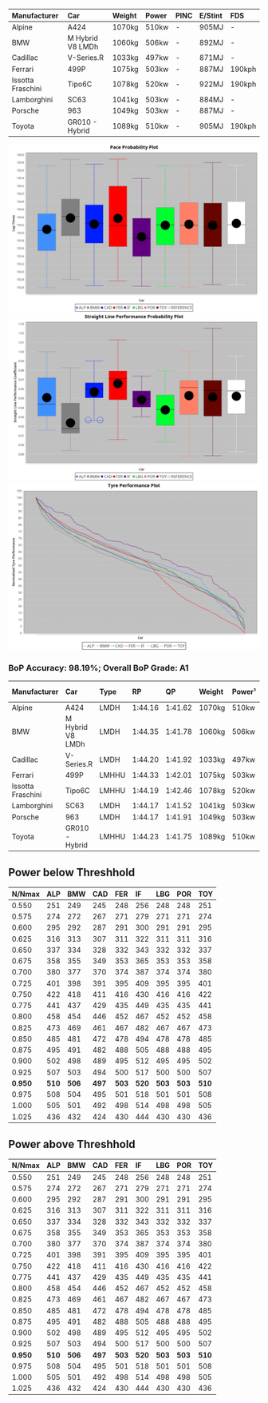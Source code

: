 |Manufacturer|Car|Weight|Power|PINC|E/Stint|FDS|
|:-|:-|:-|:-|:-|:-|:-|
|Alpine|A424|1070kg|510kw|-|905MJ|-|
|BMW|M Hybrid V8 LMDh|1060kg|506kw|-|892MJ|-|
|Cadillac|V-Series.R|1033kg|497kw|-|871MJ|-|
|Ferrari|499P|1075kg|503kw|-|887MJ|190kph|
|Issotta Fraschini|Tipo6C|1078kg|520kw|-|922MJ|190kph|
|Lamborghini|SC63|1041kg|503kw|-|884MJ|-|
|Porsche|963|1049kg|503kw|-|887MJ|-|
|Toyota|GR010 - Hybrid|1089kg|510kw|-|905MJ|190kph|

![PACECHART](./IMG/ACOMETHOD.png)
![STRAIGHTLINEPERFORMANCECHART](./IMG/ACOMETHOD_sp.png)
![TYREPERFORMANCECHART](./IMG/ACOMETHOD_tw.png)

### BoP Accuracy: 98.19%; Overall BoP Grade: A1
|Manufacturer|Car|Type|RP|QP|Weight|Power¹|Threshhold|PINC|Power²|E/Stint|AVG Vmax|FDS|RDLC|L/Stint|BOP-Grade|ModelAccuracy|ModelPoints|Match%|
|:-|:-|:-|:-|:-|:-|:-|:-|:-|:-|:-|:-|:-|:-|:-|:-|:-|:-|:-|
|Alpine|A424|LMDH|1:44.16|1:41.62|1070kg|510kw|210.0kph|-|510kw|905MJ|294.18kph|-|1.00|33|~A1|81.46%|523|100.00%|
|BMW|M Hybrid V8 LMDh|LMDH|1:44.35|1:41.78|1060kg|506kw|210.0kph|-|506kw|892MJ|290.03kph|-|1.02|33|~A1|98.60%|1690|98.32%|
|Cadillac|V-Series.R|LMDH|1:44.20|1:41.92|1033kg|497kw|210.0kph|-|497kw|871MJ|294.72kph|-|1.03|33|~A1|98.38%|1765|98.37%|
|Ferrari|499P|LMHHU|1:44.33|1:42.01|1075kg|503kw|210.0kph|-|503kw|887MJ|295.83kph|190kph|1.02|33|~A1|92.24%|2247|100.00%|
|Issotta Fraschini|Tipo6C|LMHHU|1:44.19|1:42.46|1078kg|520kw|210.0kph|-|520kw|922MJ|294.29kph|190kph|1.03|33|+A2|66.67%|96|92.38%|
|Lamborghini|SC63|LMDH|1:44.17|1:41.52|1041kg|503kw|210.0kph|-|503kw|884MJ|292.64kph|-|1.05|33|~A1|96.77%|419|96.60%|
|Porsche|963|LMDH|1:44.17|1:41.91|1049kg|503kw|210.0kph|-|503kw|887MJ|294.75kph|-|1.02|33|~A1|96.81%|5438|99.84%|
|Toyota|GR010 - Hybrid|LMHHU|1:44.23|1:41.75|1089kg|510kw|210.0kph|-|510kw|905MJ|293.63kph|190kph|1.01|33|~A1|86.04%|1751|100.00%|

## Power below Threshhold
|N/Nmax|ALP|BMW|CAD|FER|IF|LBG|POR|TOY|
|:-|:-|:-|:-|:-|:-|:-|:-|:-|
|0.550|251|249|245|248|256|248|248|251|
|0.575|274|272|267|271|279|271|271|274|
|0.600|295|292|287|291|300|291|291|295|
|0.625|316|313|307|311|322|311|311|316|
|0.650|337|334|328|332|343|332|332|337|
|0.675|358|355|349|353|365|353|353|358|
|0.700|380|377|370|374|387|374|374|380|
|0.725|401|398|391|395|409|395|395|401|
|0.750|422|418|411|416|430|416|416|422|
|0.775|441|437|429|435|449|435|435|441|
|0.800|458|454|446|452|467|452|452|458|
|0.825|473|469|461|467|482|467|467|473|
|0.850|485|481|472|478|494|478|478|485|
|0.875|495|491|482|488|505|488|488|495|
|0.900|502|498|489|495|512|495|495|502|
|0.925|507|503|494|500|517|500|500|507|
|**0.950**|**510**|**506**|**497**|**503**|**520**|**503**|**503**|**510**|
|0.975|508|504|495|501|518|501|501|508|
|1.000|505|501|492|498|514|498|498|505|
|1.025|436|432|424|430|444|430|430|436|

## Power above Threshhold
|N/Nmax|ALP|BMW|CAD|FER|IF|LBG|POR|TOY|
|:-|:-|:-|:-|:-|:-|:-|:-|:-|
|0.550|251|249|245|248|256|248|248|251|
|0.575|274|272|267|271|279|271|271|274|
|0.600|295|292|287|291|300|291|291|295|
|0.625|316|313|307|311|322|311|311|316|
|0.650|337|334|328|332|343|332|332|337|
|0.675|358|355|349|353|365|353|353|358|
|0.700|380|377|370|374|387|374|374|380|
|0.725|401|398|391|395|409|395|395|401|
|0.750|422|418|411|416|430|416|416|422|
|0.775|441|437|429|435|449|435|435|441|
|0.800|458|454|446|452|467|452|452|458|
|0.825|473|469|461|467|482|467|467|473|
|0.850|485|481|472|478|494|478|478|485|
|0.875|495|491|482|488|505|488|488|495|
|0.900|502|498|489|495|512|495|495|502|
|0.925|507|503|494|500|517|500|500|507|
|**0.950**|**510**|**506**|**497**|**503**|**520**|**503**|**503**|**510**|
|0.975|508|504|495|501|518|501|501|508|
|1.000|505|501|492|498|514|498|498|505|
|1.025|436|432|424|430|444|430|430|436|

